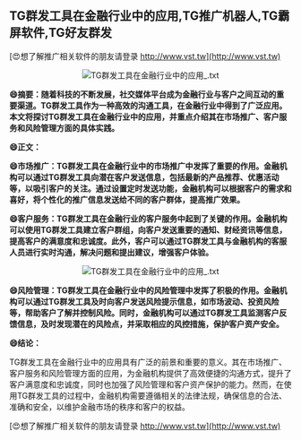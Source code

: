 ## **TG群发工具在金融行业中的应用,TG推广机器人,TG霸屏软件,TG好友群发**

[😍想了解推广相关软件的朋友请登录 http://www.vst.tw](http://www.vst.tw)

 <center><img src="https://vst.tw/MP4/tuiguang/png/8.png" alt="TG群发工具在金融行业中的应用_.txt"></center>

**😄摘要：随着科技的不断发展，社交媒体平台成为金融行业与客户之间互动的重要渠道。TG群发工具作为一种高效的沟通工具，在金融行业中得到了广泛应用。本文将探讨TG群发工具在金融行业中的应用，并重点介绍其在市场推广、客户服务和风险管理方面的具体实践。**

**😄正文：**

**😄市场推广：TG群发工具在金融行业中的市场推广中发挥了重要的作用。金融机构可以通过TG群发工具向潜在客户发送信息，包括最新的产品推荐、优惠活动等，以吸引客户的关注。通过设置定时发送功能，金融机构可以根据客户的需求和喜好，将个性化的推广信息发送给不同的客户群体，提高推广效果。**

**😄客户服务：TG群发工具在金融行业的客户服务中起到了关键的作用。金融机构可以使用TG群发工具建立客户群组，向客户发送重要的通知、财经资讯等信息，提高客户的满意度和忠诚度。此外，客户可以通过TG群发工具与金融机构的客服人员进行实时沟通，解决问题和提出建议，增强客户体验。**

 <center><img src="https://vst.tw/MP4/tuiguang/png/5.png" alt="TG群发工具在金融行业中的应用_.txt"></center>

**😄风险管理：TG群发工具在金融行业中的风险管理中发挥了积极的作用。金融机构可以通过TG群发工具及时向客户发送风险提示信息，如市场波动、投资风险等，帮助客户了解并控制风险。同时，金融机构可以通过TG群发工具监测客户反馈信息，及时发现潜在的风险点，并采取相应的风控措施，保护客户资产安全。**

**😄结论：**

TG群发工具在金融行业中的应用具有广泛的前景和重要的意义。其在市场推广、客户服务和风险管理方面的应用，为金融机构提供了高效便捷的沟通方式，提升了客户满意度和忠诚度，同时也加强了风险管理和客户资产保护的能力。然而，在使用TG群发工具的过程中，金融机构需要遵循相关的法律法规，确保信息的合法、准确和安全，以维护金融市场的秩序和客户的权益。

[😍想了解推广相关软件的朋友请登录 http://www.vst.tw](http://www.vst.tw)



